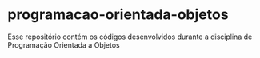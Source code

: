 # programacao-orientada-objetos
Esse repositório contém os códigos desenvolvidos durante a disciplina de Programação Orientada a Objetos
